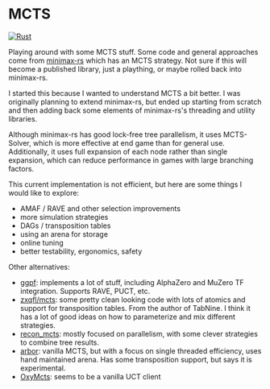 # MCTS
[![Rust](https://github.com/thomasmarsh/mcts/actions/workflows/rust.yml/badge.svg)](https://github.com/thomasmarsh/mcts/actions/workflows/rust.yml)

Playing around with some MCTS stuff. Some code and general approaches come from
[minimax-rs](https://github.com/edre/minimax-rs) which has an MCTS strategy. Not
sure if this will become a published library, just a plaything, or maybe rolled
back into minimax-rs.

I started this because I wanted to understand MCTS a bit better. I was originally
planning to extend minimax-rs, but ended up starting from scratch and then adding
back some elements of minimax-rs's threading and utility libraries.

Although minimax-rs has good lock-free tree parallelism, it uses MCTS-Solver, which
is more effective at end game than for general use. Additionally, it uses full
expansion of each node rather than single expansion, which can reduce performance
in games with large branching factors.

This current implementation is not efficient, but here are some things I would like to
explore:

- AMAF / RAVE and other selection improvements
- more simulation strategies
- DAGs / transposition tables
- using an arena for storage
- online tuning
- better testability, ergonomics, safety

Other alternatives:
- [ggpf](https://github.com/TheLortex/rust-mcts): implements a lot of stuff, including
  AlphaZero and MuZero TF integration. Supports RAVE, PUCT, etc.
- [zxqfl/mcts](https://github.com/zxqfl/mcts): some pretty clean looking code
  with lots of atomics and support for transposition tables. From the author
  of TabNine. I think it has a lot of good ideas on how to parameterize and mix
  different strategies.
- [recon_mcts](https://github.com/trtsl/recon_mcts): mostly focused on parallelism,
  with some clever strategies to combine tree results.
- [arbor](https://github.com/prestonmlangford/arbor/): vanilla MCTS, but with a focus
  on single threaded efficiency, uses hand maintained arena. Has some transposition
  support, but says it is experimental.
- [OxyMcts](https://github.com/Sagebati/OxyMcts): seems to be a vanilla UCT client
